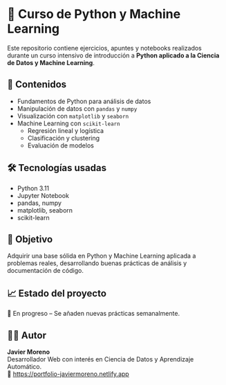 # 🧠 Curso de Python y Machine Learning

Este repositorio contiene ejercicios, apuntes y notebooks realizados durante un curso intensivo de introducción a **Python aplicado a la Ciencia de Datos y Machine Learning**.

## 📌 Contenidos

- Fundamentos de Python para análisis de datos
- Manipulación de datos con `pandas` y `numpy`
- Visualización con `matplotlib` y `seaborn`
- Machine Learning con `scikit-learn`
  - Regresión lineal y logística
  - Clasificación y clustering
  - Evaluación de modelos

## 🛠️ Tecnologías usadas

- Python 3.11
- Jupyter Notebook
- pandas, numpy
- matplotlib, seaborn
- scikit-learn

## 🎯 Objetivo

Adquirir una base sólida en Python y Machine Learning aplicada a problemas reales, desarrollando buenas prácticas de análisis y documentación de código.

## 📈 Estado del proyecto

🚧 En progreso – Se añaden nuevas prácticas semanalmente.

## 🧑‍💻 Autor

**Javier Moreno**  
Desarrollador Web con interés en Ciencia de Datos y Aprendizaje Automático.  
🔗 https://portfolio-javiermoreno.netlify.app


